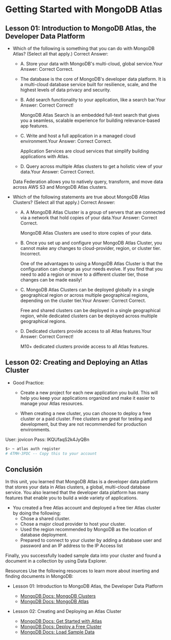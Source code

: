 # Getting Started with MongoDB Atlas

## Lesson 01: Introduction to MongoDB Atlas, the Developer Data Platform

- Which of the following is something that you can do with MongoDB Atlas? (Select all that apply.)
Correct Answer:

  - A. Store your data with MongoDB's multi-cloud, global service.Your Answer: Correct
  Correct.

  - The database is the core of MongoDB's developer data platform. It is a multi-cloud database service built for resilience, scale, and the highest levels of data privacy and security.

  - B. Add search functionality to your application, like a search bar.Your Answer: Correct
  Correct!

    MongoDB Atlas Search is an embedded full-text search that gives you a seamless, scalable experience for building relevance-based app features.

  - C. Write and host a full application in a managed cloud environment.Your Answer: Correct
  Correct.

    Application Services are cloud services that simplify building applications with Atlas.

  - D. Query across multiple Atlas clusters to get a holistic view of your data.Your Answer: Correct
  Correct.

  Data Federation allows you to natively query, transform, and move data across AWS S3 and MongoDB Atlas clusters.

- Which of the following statements are true about MongoDB Atlas Clusters? (Select all that apply.) Correct Answer:

  - A. A MongoDB Atlas Cluster is a group of servers that are connected via a network that hold copies of your data.Your Answer: Correct
Correct.  

    MongoDB Atlas Clusters are used to store copies of your data.

  - B. Once you set up and configure your MongoDB Atlas Cluster, you cannot make any changes to cloud-provider, region, or cluster tier.
  Incorrect.

    One of the advantages to using a MongoDB Atlas Cluster is that the configuration can change as your needs evolve. If you find that you need to add a region or move to a different cluster tier, those changes can be made easily!

  - C. MongoDB Atlas Clusters can be deployed globally in a single geographical region or across multiple geographical regions, depending on the cluster tier.Your Answer: Correct
  Correct.

    Free and shared clusters can be deployed in a single geographical region, while dedicated clusters can be deployed across multiple geographical regions.

  - D. Dedicated clusters provide access to all Atlas features.Your Answer: Correct 
  Correct!

    M10+ dedicated clusters provide access to all Atlas features.

## Lesson 02: Creating and Deploying an Atlas Cluster

- Good Practice:

  - Create a new project for each new application you build. This will help you keep your applications organized and make it easier to manage your Atlas resources.

  - When creating a new cluster, you can choose to deploy a free cluster or a paid cluster. Free clusters are great for testing and development, but they are not recommended for production environments.

User: jovicon
Pass: IKQUfaqS2k4JyQBn

```bash
$> ~ atlas auth register
# 4TMH-3PDC -- Copy this to your account
```

## Conclusión
In this unit, you learned that MongoDB Atlas is a developer data platform that stores your data in Atlas clusters, a global, multi-cloud database service. You also learned that the developer data platform has many features that enable you to build a wide variety of applications.

- You created a free Atlas account and deployed a free tier Atlas cluster by doing the following:
  - Chose a shared cluster.
  - Chose a major cloud provider to host your cluster.
  - Used the region recommended by MongoDB as the location of database deployment.
  - Prepared to connect to your cluster by adding a database user and password and an IP address to the IP Access list

Finally, you successfully loaded sample data into your cluster and found a document in a collection by using Data Explorer.

Resources
Use the following resources to learn more about inserting and finding documents in MongoDB:

- Lesson 01: Introduction to MongoDB Atlas, the Developer Data Platform
  - [MongoDB Docs: MongoDB Clusters](https://www.mongodb.com/basics/clusters?_ga=2.214898071.1696183875.1693764839-1882492524.1682093535)
  - [MongoDB Docs: MongoDB Atlas](https://www.mongodb.com/docs/atlas/?_ga=2.214898071.1696183875.1693764839-1882492524.1682093535)

- Lesson 02: Creating and Deploying an Atlas Cluster
  - [MongoDB Docs: Get Started with Atlas](https://www.mongodb.com/docs/atlas/getting-started/?_ga=2.256717451.1696183875.1693764839-1882492524.1682093535)
  - [MongoDB Docs: Deploy a Free Cluster](https://www.mongodb.com/docs/atlas/tutorial/deploy-free-tier-cluster/?_ga=2.256717451.1696183875.1693764839-1882492524.1682093535)
  - [MongoDB Docs: Load Sample Data](https://www.mongodb.com/docs/atlas/sample-data/?_ga=2.256717451.1696183875.1693764839-1882492524.1682093535)
